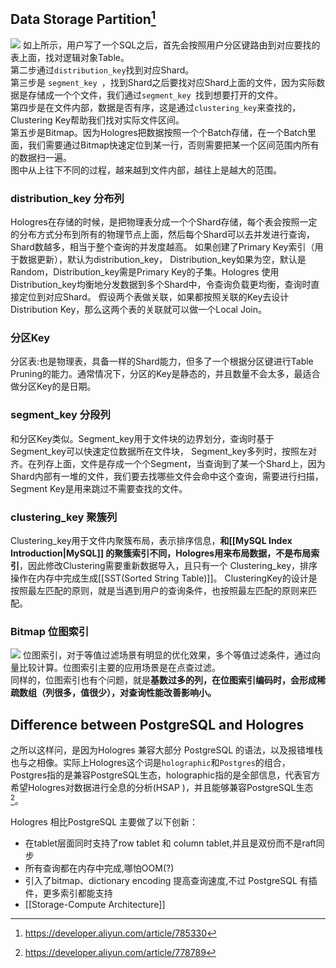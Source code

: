 
## Data Storage Partition[^HologresUse]
![](https://xiaohui-zhangjiakou.oss-cn-zhangjiakou.aliyuncs.com/image/202309102000835.png)
如上所示，用户写了一个SQL之后，首先会按照用户分区键路由到对应要找的表上面，找对逻辑对象Table。  
第二步通过`distribution_key`找到对应Shard。  
第三步是 `segment_key `，找到Shard之后要找对应Shard上面的文件，因为实际数据是存储成一个个文件，我们通过`segment_key `找到想要打开的文件。  
第四步是在文件内部，数据是否有序，这是通过`clustering_key`来查找的，Clustering Key帮助我们找对实际文件区间。  
第五步是Bitmap。因为Hologres把数据按照一个个Batch存储，在一个Batch里面，我们需要通过Bitmap快速定位到某一行，否则需要把某一个区间范围内所有的数据扫一遍。  
图中从上往下不同的过程，越来越到文件内部，越往上是越大的范围。
### distribution_key 分布列
Hologres在存储的时候，是把物理表分成一个个Shard存储，每个表会按照一定的分布方式分布到所有的物理节点上面，然后每个Shard可以去并发进行查询，Shard数越多，相当于整个查询的并发度越高。 
如果创建了Primary Key索引（用于数据更新），默认为distribution_key， Distribution_key如果为空，默认是Random，Distribution_key需是Primary Key的子集。Hologres 使用Distribution_key均衡地分发数据到多个Shard中，令查询负载更均衡，查询时直接定位到对应Shard。 
假设两个表做关联，如果都按照关联的Key去设计Distribution Key，那么这两个表的关联就可以做一个Local Join。
### 分区Key
分区表:也是物理表，具备一样的Shard能力，但多了一个根据分区键进行Table Pruning的能力。通常情况下，分区的Key是静态的，并且数量不会太多，最适合做分区Key的是日期。
### segment_key 分段列
和分区Key类似。Segment_key用于文件块的边界划分，查询时基于Segment_key可以快速定位数据所在文件块， Segment_key多列时，按照左对齐。在列存上面，文件是存成一个个Segment，当查询到了某一个Shard上，因为Shard内部有一堆的文件，我们要去找哪些文件会命中这个查询，需要进行扫描，Segment Key是用来跳过不需要查找的文件。

### clustering_key 聚簇列
Clustering_key用于文件内聚簇布局，表示排序信息，**和[[MySQL Index Introduction|MySQL]] 的聚簇索引不同，Hologres用来布局数据，不是布局索引**，因此修改Clustering需要重新数据导入，且只有一个 Clustering_key，排序操作在内存中完成生成[[SST(Sorted String Table)]]。
ClusteringKey的设计是按照最左匹配的原则，就是当遇到用户的查询条件，也按照最左匹配的原则来匹配。
### Bitmap 位图索引
![](https://ucc.alicdn.com/pic/developer-ecology/39cf85f838754b38a553d15008065844.png)
位图索引，对于等值过滤场景有明显的优化效果，多个等值过滤条件，通过向量比较计算。位图索引主要的应用场景是在点查过滤。  
同样的，位图索引也有个问题，就是**基数过多的列，在位图索引编码时，会形成稀疏数组（列很多，值很少），对查询性能改善影响小。**

## Difference between PostgreSQL and Hologres

之所以这样问，是因为Hologres 兼容大部分 PostgreSQL 的语法，以及报错堆栈也与之相像。实际上Hologres这个词是`holographic`和`Postgres`的组合，Postgres指的是兼容PostgreSQL生态，holographic指的是全部信息，代表官方希望Hologres对数据进行全息的分析(HSAP )，并且能够兼容PostgreSQL生态[^hologres]。

Hologres 相比PostgreSQL 主要做了以下创新：
- 在tablet层面同时支持了row tablet 和 column tablet,并且是双份而不是raft同步
- 所有查询都在内存中完成,哪怕OOM(?)
- 引入了bitmap、dictionary encoding 提高查询速度,不过 PostgreSQL 有插件，更多索引都能支持
- [[Storage-Compute Architecture]]

[^HologresUse]: https://developer.aliyun.com/article/785330
[^hologres]: https://developer.aliyun.com/article/778789